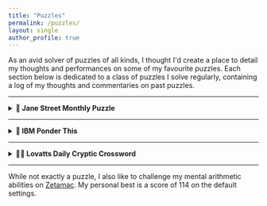 ```yaml
---
title: "Puzzles"
permalink: /puzzles/
layout: single
author_profile: true
---
```


As an avid solver of puzzles of all kinds, I thought I'd create a place to detail my thoughts and performances on some of my favourite puzzles. Each section below is dedicated to a class of puzzles I solve regularly, containing a log of my thoughts and commentaries on past puzzles.

---

<details>
  <summary><strong>🧩 Jane Street Monthly Puzzle</strong></summary>
  <p>
    I began solving the Jane Street monthly puzzles in February 2024 with my good friend <a href="https://www.linkedin.com/in/frederick-vu-79a970297" target="_blank" rel="noopener noreferrer">Fred Vu</a>, and haven’t missed a month since. These days, I occasionally collaborate with Fred Vu or <a href="https://www.kelly-su.com/" target="_blank" rel="noopener noreferrer">Kelly Su</a>, but I usually solve the puzzles solo.
  </p>
  
  <div><strong>Starting July 2025</strong>, I’ll begin recording:</div>
  <ul>
    <li>My thoughts on the previous month’s puzzle</li>
    <li>Difficulty and enjoyment ratings</li>
    <li>A sometimes rough, sometimes detailed outline of how I approached and solved the puzzle</li>
  </ul>

  <div><strong>Logs:</strong></div>
  <ul style="list-style: none; padding: 0;">
    <li style="display: flex; align-items: center; gap: 0.5em;">
      <span style="display: inline-block; width: 150px; border-bottom: 1px dotted #ccc;">July 2025:</span> 🌐
      <a href="https://www.janestreet.com/puzzles/robot-road-trip-index/" target="_blank" rel="noopener noreferrer">Puzzle</a> | 📝
      <a href="/puzzles/jane_street/2025-07/" target="_blank" rel="noopener noreferrer">Log</a>
    </li>
    <li style="display: flex; align-items: center; gap: 0.5em;">
      <span style="display: inline-block; width: 150px; border-bottom: 1px dotted #ccc;">June 2025:</span> 🌐
      <a href="https://www.janestreet.com/puzzles/some-ones-somewhere-index/" target="_blank" rel="noopener noreferrer">Puzzle</a> | 📝
      <a href="/puzzles/jane_street/2025-06/" target="_blank" rel="noopener noreferrer">Log</a>
    </li>
  </ul>
</details>

---

<details>
  <summary><strong>🧮 IBM Ponder This</strong></summary>
  <p>
    I began solving the IBM "Ponder This" monthly puzzles in August 2024, but I solve them less religiously than the Jane Street puzzles. Each of these puzzles also comes with a bonus problem, which is usually a slightly modified or scaled up version of the original. Strangely, the bonus problem seems to range in difficulty from significantly harder than to much easier than the original problem, and I don't solve it every time I solve the base puzzle.
  </p>

  <div><strong>Starting July 2025</strong>, I’ll begin recording:</div>
  <ul>
    <li>The same information as for the Jane Street puzzles, but only when I happen to have solved the previous month's puzzle</li>
  </ul>
  
  <div><strong>Logs:</strong></div>
  <ul style="list-style: none; padding: 0;">
    <li style="display: flex; align-items: center; gap: 0.5em;">
      <span style="display: inline-block; width: 150px; border-bottom: 1px dotted #ccc;">June 2025:</span> 🌐
      <a href="https://research.ibm.com/haifa/ponderthis/challenges/June2025.html" target="_blank" rel="noopener noreferrer">Puzzle</a> | 📝
      <a href="/puzzles/ibm/2025-06" target="_blank" rel="noopener noreferrer">Log</a>
    </li>
  </ul>
</details>

---

<details>
  <summary><strong>🕵️‍♂️ Lovatts Daily Cryptic Crossword</strong></summary>
  <p>
    This is an <a href="https://lovattspuzzles.com/online-puzzles-competitions/daily-cryptic-crossword/" target="_blank" rel="noopener noreferrer">online cryptic crossword</a> from Australia. The art of cryptic crossword solving was originally taught to me by my ninth grade teacher, and has stuck with me ever since. My rule is to never seek outside help; if I don't know the meaning of a word, I have to work it out from context.
  </p>

  <div><strong>Starting July 2025</strong>, I’ll begin recording:</div>
  <ul>
    <li>My solving stats, including current streak and best time</li>
    <li>The best clues I encounter, including an explanation of their solutions</li>
  </ul>

  <hr>

  <div><strong>Stats:</strong></div>
  <ul>
    <li>Current solving streak: <strong>1 year (as of July 26th, 2025)</strong></li>
    <li>Fastest time: <strong>2 minutes and 12 seconds (rank 5/1154)</strong></li>
  </ul>
  
  <hr>

  <div><strong>Favourite Clues:</strong></div>
  <ul>
    <li>
      <details>
        <summary><strong>Clue:</strong> Where the sea is lamer and the golden undergarment is labrador? (6)</summary>
        <p>
          <strong>Answer:</strong> France<br>
          <strong>Explanation:</strong> Where else would the sea be "la mer" and the golden undergarment be "la bra d'or"?
        </p>
      </details>
    </li>
    <li>
      <details>
        <summary><strong>Clue:</strong> Much more suitable for a pair of punters (6,3,6)</summary>
        <p>
          <strong>Answer:</strong> Better and better<br>
          <strong>Explanation:</strong> In Australia, a "punter" refers to someone who gambles or places bets. As such, a pair of punters can be interpreted as "better and better", which also means "much more suitable".
        </p>
      </details>
    </li>
    <li>
      <details>
        <summary><strong>Clue:</strong> Admission of tardiness in quarantine (7)</summary>
        <p>
          <strong>Answer:</strong> Isolate<br>
          <strong>Explanation:</strong> To admit tardiness would be to say "I'm so late", or, in broken English, "I so late". When spoken aloud, this sounds like "isolate", which also means "quarantine".
        </p>
      </details>
    </li>
    <li>
      <details>
        <summary><strong>Clue:</strong> Game played by proofreaders in Beijing, we hear (7,8)</summary>
        <p>
          <strong>Answer:</strong> Chinese chequers<br>
          <strong>Explanation:</strong> Proofreaders in Beijing could be described as "Chinese checkers", which sounds like the game "Chinese chequers" (which is the Australian spelling).
        </p>
      </details>
    </li>
    <li>
      <details>
        <summary><strong>Clue:</strong> Frontal lobe said to produce calm? (5,2,4)</summary>
        <p>
          <strong>Answer:</strong> Peace of mind<br>
          <strong>Explanation:</strong> The frontal lobe, being part of the brain, could be described as a "piece of mind". This sounds like "peace of mind", which also means "calm".
        </p>
      </details>
    </li>
    <li>
      <details>
        <summary><strong>Clue:</strong> Signature tune or the tune for egomaniacs? (5,4)</summary>
        <p>
          <strong>Answer:</strong> Theme song<br>
          <strong>Explanation:</strong> The tune for egomaniacs would be "the me song". Joining the first two words gives "theme song", which also means "signature tune".
        </p>
      </details>
    </li>
    <li>
      <details>
        <summary><strong>Clue:</strong> Long live the metropolis in animation (8)</summary>
        <p>
          <strong>Answer:</strong> Vivacity<br>
          <strong>Explanation:</strong> "Long live the metropolis" could be expressed as "viva city" (borrowing "viva" from Spanish). Putting this together gives "vivacity", which also means "animation".
        </p>
      </details>
    </li>
    <li>
      <details>
        <summary><strong>Clue:</strong> Donkey follows hare without tail and finds badger (6)</summary>
        <p>
          <strong>Answer:</strong> Harass<br>
          <strong>Explanation:</strong> "Hare" without its tail would just be "har"; having donkey, or "ass" follow this gives "harass", which also means "badger".
        </p>
      </details>
    </li>
    <li>
      <details>
        <summary><strong>Clue:</strong> Anticipation over how to increase the height of a building (5,2)</summary>
        <p>
          <strong>Answer:</strong> Build up<br>
          <strong>Explanation:</strong> To "build up" describes how to increase the height of a building, and also means "anticipation".
        </p>
      </details>
    </li>
    <li>
      <details>
        <summary><strong>Clue:</strong> Take the wrong way? (5)</summary>
        <p>
          <strong>Answer:</strong> Steal<br>
          <strong>Explanation:</strong> Nothing fancy here; stealing is quite literally just taking in the wrong way.
        </p>
      </details>
    </li>
    <li>
      <details>
        <summary><strong>Clue:</strong> Honestly seen behind yours (5)</summary>
        <p>
          <strong>Answer:</strong> Truly<br>
          <strong>Explanation:</strong> "Truly" is often seen behind "yours" (as in "yours truly"), and also means "honestly".
        </p>
      </details>
    </li>
    <li>
      <details>
        <summary><strong>Clue:</strong> Glowing coal at end of three months (5)</summary>
        <p>
          <strong>Answer:</strong> Ember<br>
          <strong>Explanation:</strong> "Ember" occurs at the end of three months (September, November, December), and also means "glowing coal".
        </p>
      </details>
    </li>
    <li>
      <details>
        <summary><strong>Clue:</strong> They are great at keeping the orchestra in time with little resistance? (14)</summary>
        <p>
          <strong>Answer:</strong> Superconductor<br>
          <strong>Explanation:</strong> A "super conductor" describes someone who is great at keeping an orchestra in time, and "superconductor" also describes a material with little resistance.
        </p>
      </details>
    </li>
    <li>
      <details>
        <summary><strong>Clue:</strong> Organised supporters for cool disco (3,4)</summary>
        <p>
          <strong>Answer:</strong> Fan club<br>
          <strong>Explanation:</strong> A cool disco could be described as a "fan club", which also means "organised supporters".
        </p>
      </details>
    </li>
    <li>
      <details>
        <summary><strong>Clue:</strong> Type of bars frequented by gymnasts (10)</summary>
        <p>
          <strong>Answer:</strong> Horizontal<br>
          <strong>Explanation:</strong> Just take it literally! "Horizontal bars" is the name of some gymnastics equipment, so these types of bars would be frequented by gymnasts.
        </p>
      </details>
    </li>
    <li>
      <details>
        <summary><strong>Clue:</strong> Looks like a lobster is related to a spider (8)</summary>
        <p>
          <strong>Answer:</strong> Scorpion<br>
          <strong>Explanation:</strong> Just take it literally! A scorpion is something that looks like a lobster but is related to a spider.
        </p>
      </details>
    </li>
    <li>
      <details>
        <summary><strong>Clue:</strong> He tidies up the bed and leaves (8)</summary>
        <p>
          <strong>Answer:</strong> Gardener<br>
          <strong>Explanation:</strong> Just take it literally! A gardener is someone who tidies up the (garden) bed and (fallen) leaves.
        </p>
      </details>
    </li>
    <li>
      <details>
        <summary><strong>Clue:</strong> Unless (4)</summary>
        <p>
          <strong>Answer:</strong> More<br>
          <strong>Explanation:</strong> "un-less" ought to mean the opposite of "less", which is "more". This isn't really a conventional cryptic clue and nor does it come from Lovatts — I wrote it myself a couple years back and I still think it's kind of nice.
        </p>
      </details>
    </li>
  </ul>
</details>

---

While not exactly a puzzle, I also like to challenge my mental arithmetic abilities on <a href="https://arithmetic.zetamac.com/" target="_blank" rel="noopener noreferrer">Zetamac</a>. My personal best is a score of 114 on the default settings.